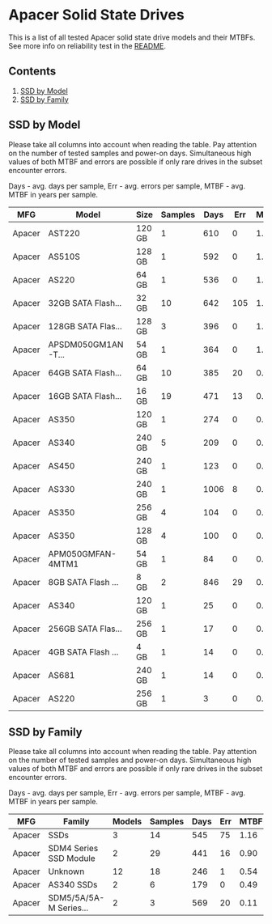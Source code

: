 Apacer Solid State Drives
=========================

This is a list of all tested Apacer solid state drive models and their MTBFs. See
more info on reliability test in the [README](https://github.com/bsdhw/SMART).

Contents
--------

1. [ SSD by Model  ](#ssd-by-model)
2. [ SSD by Family ](#ssd-by-family)

SSD by Model
------------

Please take all columns into account when reading the table. Pay attention on the
number of tested samples and power-on days. Simultaneous high values of both MTBF
and errors are possible if only rare drives in the subset encounter errors.

Days - avg. days per sample,
Err  - avg. errors per sample,
MTBF - avg. MTBF in years per sample.

| MFG       | Model              | Size   | Samples | Days  | Err   | MTBF |
|-----------|--------------------|--------|---------|-------|-------|------|
| Apacer    | AST220             | 120 GB | 1       | 610   | 0     | 1.67   |
| Apacer    | AS510S             | 128 GB | 1       | 592   | 0     | 1.62   |
| Apacer    | AS220              | 64 GB  | 1       | 536   | 0     | 1.47   |
| Apacer    | 32GB SATA Flash... | 32 GB  | 10      | 642   | 105   | 1.29   |
| Apacer    | 128GB SATA Flas... | 128 GB | 3       | 396   | 0     | 1.09   |
| Apacer    | APSDM050GM1AN-T... | 54 GB  | 1       | 364   | 0     | 1.00   |
| Apacer    | 64GB SATA Flash... | 64 GB  | 10      | 385   | 20    | 0.94   |
| Apacer    | 16GB SATA Flash... | 16 GB  | 19      | 471   | 13    | 0.89   |
| Apacer    | AS350              | 120 GB | 1       | 274   | 0     | 0.75   |
| Apacer    | AS340              | 240 GB | 5       | 209   | 0     | 0.57   |
| Apacer    | AS450              | 240 GB | 1       | 123   | 0     | 0.34   |
| Apacer    | AS330              | 240 GB | 1       | 1006  | 8     | 0.31   |
| Apacer    | AS350              | 256 GB | 4       | 104   | 0     | 0.29   |
| Apacer    | AS350              | 128 GB | 4       | 100   | 0     | 0.28   |
| Apacer    | APM050GMFAN-4MTM1  | 54 GB  | 1       | 84    | 0     | 0.23   |
| Apacer    | 8GB SATA Flash ... | 8 GB   | 2       | 846   | 29    | 0.15   |
| Apacer    | AS340              | 120 GB | 1       | 25    | 0     | 0.07   |
| Apacer    | 256GB SATA Flas... | 256 GB | 1       | 17    | 0     | 0.05   |
| Apacer    | 4GB SATA Flash ... | 4 GB   | 1       | 14    | 0     | 0.04   |
| Apacer    | AS681              | 240 GB | 1       | 14    | 0     | 0.04   |
| Apacer    | AS220              | 256 GB | 1       | 3     | 0     | 0.01   |

SSD by Family
-------------

Please take all columns into account when reading the table. Pay attention on the
number of tested samples and power-on days. Simultaneous high values of both MTBF
and errors are possible if only rare drives in the subset encounter errors.

Days - avg. days per sample,
Err  - avg. errors per sample,
MTBF - avg. MTBF in years per sample.

| MFG       | Family                 | Models | Samples | Days  | Err   | MTBF |
|-----------|------------------------|--------|---------|-------|-------|------|
| Apacer    | SSDs                   | 3      | 14      | 545   | 75    | 1.16   |
| Apacer    | SDM4 Series SSD Module | 2      | 29      | 441   | 16    | 0.90   |
| Apacer    | Unknown                | 12     | 18      | 246   | 1     | 0.54   |
| Apacer    | AS340 SSDs             | 2      | 6       | 179   | 0     | 0.49   |
| Apacer    | SDM5/5A/5A-M Series... | 2      | 3       | 569   | 20    | 0.11   |
